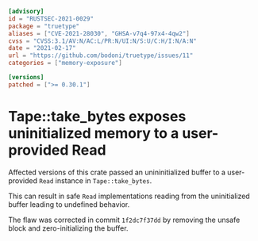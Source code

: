 ```toml
[advisory]
id = "RUSTSEC-2021-0029"
package = "truetype"
aliases = ["CVE-2021-28030", "GHSA-v7q4-97x4-4qw2"]
cvss = "CVSS:3.1/AV:N/AC:L/PR:N/UI:N/S:U/C:H/I:N/A:N"
date = "2021-02-17"
url = "https://github.com/bodoni/truetype/issues/11"
categories = ["memory-exposure"]

[versions]
patched = [">= 0.30.1"]
```

# Tape::take_bytes exposes uninitialized memory to a user-provided Read

Affected versions of this crate passed an unininitialized buffer to a
user-provided `Read` instance in `Tape::take_bytes`.

This can result in safe `Read` implementations reading from the uninitialized
buffer leading to undefined behavior.

The flaw was corrected in commit `1f2dc7f37dd` by removing the unsafe block
and zero-initializing the buffer.
